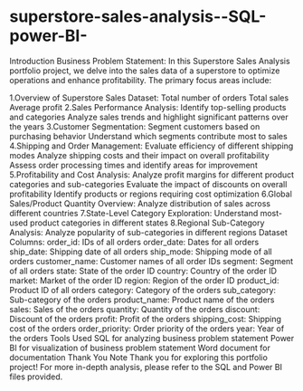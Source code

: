 # superstore-sales-analysis--SQL-power-BI-
Introduction
Business Problem Statement:
In this Superstore Sales Analysis portfolio project, we delve into the sales data of a superstore to optimize operations and enhance profitability. The primary focus areas include:

1.Overview of Superstore Sales Dataset:
Total number of orders
Total sales
Average profit
2.Sales Performance Analysis:
Identify top-selling products and categories
Analyze sales trends and highlight significant patterns over the years
3.Customer Segmentation:
Segment customers based on purchasing behavior
Understand which segments contribute most to sales
4.Shipping and Order Management:
Evaluate efficiency of different shipping modes
Analyze shipping costs and their impact on overall profitability
Assess order processing times and identify areas for improvement
5.Profitability and Cost Analysis:
Analyze profit margins for different product categories and sub-categories
Evaluate the impact of discounts on overall profitability
Identify products or regions requiring cost optimization
6.Global Sales/Product Quantity Overview:
Analyze distribution of sales across different countries
7.State-Level Category Exploration:
Understand most-used product categories in different states
8.Regional Sub-Category Analysis:
Analyze popularity of sub-categories in different regions
Dataset Columns:
order_id: IDs of all orders
order_date: Dates for all orders
ship_date: Shipping date of all orders
ship_mode: Shipping mode of all orders
customer_name: Customer names of all order IDs
segment: Segment of all orders
state: State of the order ID
country: Country of the order ID
market: Market of the order ID
region: Region of the order ID
product_id: Product ID of all orders
category: Category of the orders
sub_category: Sub-category of the orders
product_name: Product name of the orders
sales: Sales of the orders
quantity: Quantity of the orders
discount: Discount of the orders
profit: Profit of the orders
shipping_cost: Shipping cost of the orders
order_priority: Order priority of the orders
year: Year of the orders
Tools Used
SQL for analyzing business problem statement
Power BI for visualization of business problem statement
Word document for documentation
Thank You Note
Thank you for exploring this portfolio project! For more in-depth analysis, please refer to the SQL and Power BI files provided.
